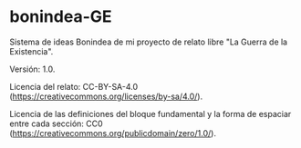 # bonindea-GE
Sistema de ideas Bonindea de mi proyecto de relato libre "La Guerra de la Existencia".

Versión: 1.0.

Licencia del relato: CC-BY-SA-4.0 (https://creativecommons.org/licenses/by-sa/4.0/).

Licencia de las definiciones del bloque fundamental y la forma de espaciar entre cada sección:
CC0 (https://creativecommons.org/publicdomain/zero/1.0/).
